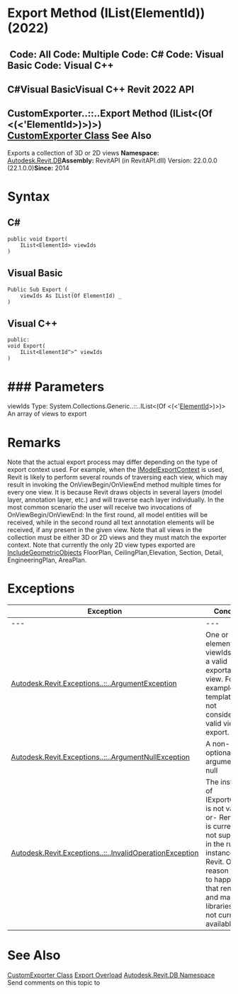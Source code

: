 # Export Method (IList(ElementId)) (2022)

﻿
 Code: All Code: Multiple Code: C# Code: Visual Basic Code: Visual C++   
---  
C#Visual BasicVisual C++
Revit 2022 API  
---  
CustomExporter..::..Export Method (IList<(Of <(<'ElementId>)>)>)  
[CustomExporter Class](d2437433-9183-cbb1-1c67-dedd86db5b5a.md "CustomExporter Class") See Also  
---  
Exports a collection of 3D or 2D views 
**Namespace:** [Autodesk.Revit.DB](87546ba7-461b-c646-cbb1-2cb8f5bff8b2.md "Autodesk.Revit.DB Namespace")**Assembly:** RevitAPI (in RevitAPI.dll) Version: 22.0.0.0 (22.1.0.0)**Since:** 2014 
# Syntax
C#  
---  
```text
public void Export(
	IList<ElementId> viewIds
)
```
  
Visual Basic  
---  
```text
Public Sub Export ( _
	viewIds As IList(Of ElementId) _
)
```
  
Visual C++  
---  
```text
public:
void Export(
	IList<ElementId^>^ viewIds
)
```
  
# ### Parameters
viewIds
    Type: System.Collections.Generic..::..IList<(Of <(<'[ElementId](44f3f7b1-3229-3404-93c9-dc5e70337dd6.md "ElementId Class")>)>)> An array of views to export 
# Remarks
Note that the actual export process may differ depending on the type of export context used. For example, when the [IModelExportContext](4309af43-f04e-4e42-2539-3fd1d64cdc6d.md "IModelExportContext Interface") is used, Revit is likely to perform several rounds of traversing each view, which may result in invoking the OnViewBegin/OnViewEnd method multiple times for every one view. It is because Revit draws objects in several layers (model layer, annotation layer, etc.) and will traverse each layer individually. In the most common scenario the user will receive two invocations of OnViewBegin/OnViewEnd: In the first round, all model entities will be received, while in the second round all text annotation elements will be received, if any present in the given view.
Note that all views in the collection must be either 3D or 2D views and they must match the exporter context.
Note that currently the only 2D view types exported are [IncludeGeometricObjects](2ce1075e-380e-01e7-6459-b7467c2a2414.md "IncludeGeometricObjects Property") FloorPlan, CeilingPlan,Elevation, Section, Detail, EngineeringPlan, AreaPlan.
# Exceptions
| Exception | Condition |
| --- | --- |
| --- | --- |
| [Autodesk.Revit.Exceptions..::..ArgumentException](2e6e4206-97a8-dd4b-df5d-4269f4bb6088.md "ArgumentException Class") | One or more elements in viewIds is not a valid exportable view. For example, templates are not considered valid views to export. |
| [Autodesk.Revit.Exceptions..::..ArgumentNullException](631e1424-60f4-929b-4e52-dda9dcd26316.md "ArgumentNullException Class") | A non-optional argument was null |
| [Autodesk.Revit.Exceptions..::..InvalidOperationException](9e715f03-3884-e539-4dd6-8d7545733adc.md "InvalidOperationException Class") | The instance of IExportContext is not valid. -or- Rendering is currently not supported in the running instance of Revit. One reason for that to happen is that rendering and material libraries are not currently available. |

# See Also
[CustomExporter Class](d2437433-9183-cbb1-1c67-dedd86db5b5a.md "CustomExporter Class")
[Export Overload](da0f2a1b-6ba3-583b-9cb6-9dcef35951bb.md "Export Method")
[Autodesk.Revit.DB Namespace](87546ba7-461b-c646-cbb1-2cb8f5bff8b2.md "Autodesk.Revit.DB Namespace")
Send comments on this topic to 